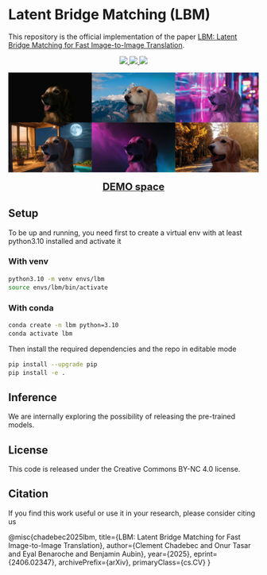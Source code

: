 # Latent Bridge Matching (LBM)

This repository is the official implementation of the paper [LBM: Latent Bridge Matching for Fast Image-to-Image Translation](http://arxiv.org/abs/2406.02347).

<p align="center">
    <a href="http://arxiv.org/abs/2406.02347">
	    <img src='https://img.shields.io/badge/Paper-2406.02347-green' />
	</a>
    <a href='https://creativecommons.org/licenses/by-nd/4.0/legalcode'>
	    <img src="https://img.shields.io/badge/Licence-CC.BY.NC-purple" />
	</a>
      <a href="https://huggingface.co/spaces/jasperai/LBM_relighting">
	    <img src='https://img.shields.io/badge/%F0%9F%A4%97%20Demo-Object%20Relighting-orange' />
	</a>
<p align="center">
  <img src="assets/relight.jpg" alt="LBM Teaser" width="800"/>
</p>


<!-- link to the demo with link big button -->
<p align="center">
    <a href="https://huggingface.co/spaces/jasperai/LBM_relighting">
	    <b style="font-size: 20px;">DEMO space</b>
	</a>
</p>



## Setup
To be up and running, you need first to create a virtual env with at least python3.10 installed and activate it

### With venv
```bash
python3.10 -m venv envs/lbm
source envs/lbm/bin/activate
```

### With conda
```bash
conda create -n lbm python=3.10
conda activate lbm
```

Then install the required dependencies and the repo in editable mode

```bash
pip install --upgrade pip
pip install -e .
```

## Inference

We are internally exploring the possibility of releasing the pre-trained models.
<!-- 
We provide in `examples` a simple script to perform image relighting using the proposed method. 

```bash
python examples/inference_relight.py --foreground path_to_your_image.jpg --background path_to_background_image.jpg --output_path output_images
``` -->

## License
This code is released under the Creative Commons BY-NC 4.0 license.

## Citation
If you find this work useful or use it in your research, please consider citing us

@misc{chadebec2025lbm,
      title={LBM: Latent Bridge Matching for Fast Image-to-Image Translation}, 
      author={Clement Chadebec and Onur Tasar and Eyal Benaroche and Benjamin Aubin},
      year={2025},
      eprint={2406.02347},
      archivePrefix={arXiv},
      primaryClass={cs.CV}
}